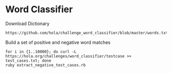 # Word Classifier

Download Dictionary

    https://github.com/hola/challenge_word_classifier/blob/master/words.txt

Build a set of positive and negative word matches

    for i in {1..10000}; do curl -L https://hola.org/challenges/word_classifier/testcase >> test_cases.txt; done
    ruby extract_negative_test_cases.rb


